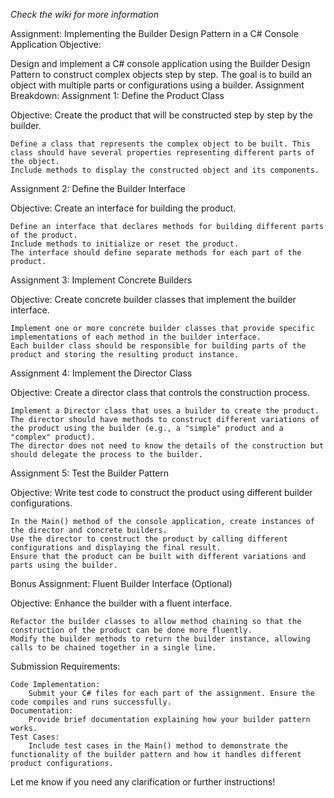 *Check the wiki for more information*

Assignment: Implementing the Builder Design Pattern in a C# Console Application
Objective:

Design and implement a C# console application using the Builder Design Pattern to construct complex objects step by step. The goal is to build an object with multiple parts or configurations using a builder.
Assignment Breakdown:
Assignment 1: Define the Product Class

Objective: Create the product that will be constructed step by step by the builder.

    Define a class that represents the complex object to be built. This class should have several properties representing different parts of the object.
    Include methods to display the constructed object and its components.

Assignment 2: Define the Builder Interface

Objective: Create an interface for building the product.

    Define an interface that declares methods for building different parts of the product.
    Include methods to initialize or reset the product.
    The interface should define separate methods for each part of the product.

Assignment 3: Implement Concrete Builders

Objective: Create concrete builder classes that implement the builder interface.

    Implement one or more concrete builder classes that provide specific implementations of each method in the builder interface.
    Each builder class should be responsible for building parts of the product and storing the resulting product instance.

Assignment 4: Implement the Director Class

Objective: Create a director class that controls the construction process.

    Implement a Director class that uses a builder to create the product.
    The director should have methods to construct different variations of the product using the builder (e.g., a "simple" product and a "complex" product).
    The director does not need to know the details of the construction but should delegate the process to the builder.

Assignment 5: Test the Builder Pattern

Objective: Write test code to construct the product using different builder configurations.

    In the Main() method of the console application, create instances of the director and concrete builders.
    Use the director to construct the product by calling different configurations and displaying the final result.
    Ensure that the product can be built with different variations and parts using the builder.

Bonus Assignment: Fluent Builder Interface (Optional)

Objective: Enhance the builder with a fluent interface.

    Refactor the builder classes to allow method chaining so that the construction of the product can be done more fluently.
    Modify the builder methods to return the builder instance, allowing calls to be chained together in a single line.

Submission Requirements:

    Code Implementation:
        Submit your C# files for each part of the assignment. Ensure the code compiles and runs successfully.
    Documentation:
        Provide brief documentation explaining how your builder pattern works.
    Test Cases:
        Include test cases in the Main() method to demonstrate the functionality of the builder pattern and how it handles different product configurations.

Let me know if you need any clarification or further instructions!
